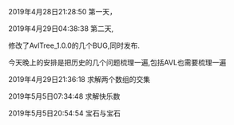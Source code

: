 2019年4月28日21:28:50
第一天，

2019年4月29日04:38:38
第二天,

修改了AvlTree_1.0.0的几个BUG,同时发布.

今天晚上的安排是把历史的几个问题梳理一遍,包括AVL也需要梳理一遍

2019年4月29日21:36:18 求解两个数组的交集

2019年5月5日07:34:48 求解快乐数

2019年5月5日20:54:54 宝石与宝石